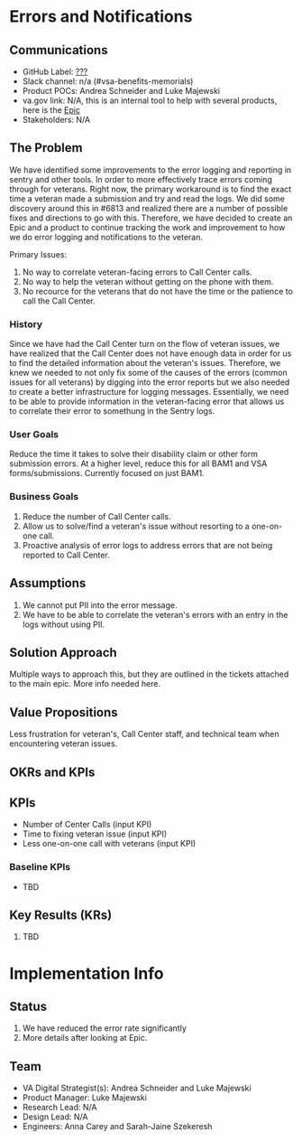 # Errors and Notifications

## Communications
- GitHub Label: [???](https://github.com/department-of-veterans-affairs/va.gov-team/labels/???)
- Slack channel: n/a (#vsa-benefits-memorials)
- Product POCs: Andrea Schneider and Luke Majewski
- va.gov link: N/A, this is an internal tool to help with several products, here is the [Epic](https://github.com/department-of-veterans-affairs/va.gov-team/issues/7475)
- Stakeholders: N/A

## The Problem
We have identified some improvements to the error logging and reporting in sentry and other tools. In order to more effectively trace errors coming through for veterans. Right now, the primary workaround is to find the exact time a veteran made a submission and try and read the logs. We did some discovery around this in #6813 and realized there are a number of possible fixes and directions to go with this.  Therefore, we have decided to create an Epic and a product to continue tracking the work and improvement to how we do error logging and notifications to the veteran.

Primary Issues:
1. No way to correlate veteran-facing errors to Call Center calls.
2. No way to help the veteran without getting on the phone with them.
3. No recource for the veterans that do not have the time or the patience to call the Call Center.

### History
Since we have had the Call Center turn on the flow of veteran issues, we have realized that the Call Center does not have enough data in order for us to find the detailed information about the veteran's issues.  Therefore, we knew we needed to not only fix some of the causes of the errors (common issues for all veterans) by digging into the error reports but we also needed to create a better infrastructure for logging messages.  Essentially, we need to be able to provide information in the veteran-facing error that allows us to correlate their error to somethung in the Sentry logs.

### User Goals
Reduce the time it takes to solve their disability claim or other form submission errors.  At a higher level, reduce this for all BAM1 and VSA forms/submissions.  Currently focused on just BAM1.

### Business Goals
1. Reduce the number of Call Center calls.
2. Allow us to solve/find a veteran's issue without resorting to a one-on-one call.
3. Proactive analysis of error logs to address errors that are not being reported to Call Center.

## Assumptions
1. We cannot put PII into the error message.
2. We have to be able to correlate the veteran's errors with an entry in the logs without using PII.

## Solution Approach
Multiple ways to approach this, but they are outlined in the tickets attached to the main epic.  More info needed here.

## Value Propositions
Less frustration for veteran's, Call Center staff, and technical team when encountering veteran issues.

## OKRs and KPIs
## KPIs
- Number of Center Calls (input KPI)
- Time to fixing veteran issue (input KPI)
- Less one-on-one call with veterans (input KPI)

### Baseline KPIs
- TBD

## Key Results (KRs)
1. TBD


# Implementation Info

## Status
1. We have reduced the error rate significantly
2. More details after looking at Epic.

## Team

- VA Digital Strategist(s): Andrea Schneider and Luke Majewski
- Product Manager: Luke Majewski 
- Research Lead: N/A
- Design Lead: N/A
- Engineers: Anna Carey and Sarah-Jaine Szekeresh

